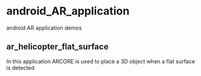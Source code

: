 # android_AR_application
android AR application demos

## ar_helicopter_flat_surface
In this application ARCORE is used to place a 3D object when a flat surface is detected 
